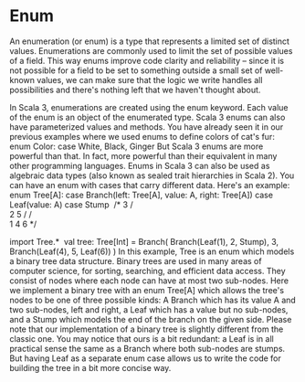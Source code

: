 # Enum 

An enumeration (or enum) is a type that represents a limited set of distinct values. Enumerations are commonly used to limit the set of possible values of a field. This way enums improve code clarity and reliability – since it is not possible for a field to be set to something outside a small set of well-known values, we can make sure that the logic we write handles all possibilities and there's nothing left that we haven't thought about.

In Scala 3, enumerations are created using the enum  keyword. Each value of the enum is an object of the  enumerated type. Scala 3 enums can also have parameterized values and  methods. You have already seen it in our previous examples where we used enums to define colors of cat's fur:
enum Color:
case White, Black, Ginger
But Scala 3 enums are more powerful than that. In fact, more powerful than their equivalent in many other programming languages. Enums in Scala 3 can also be used  as algebraic data types (also known as sealed trait hierarchies in Scala 2). You can have an enum with cases that carry different data. Here's an example:
enum Tree[A]:
case Branch(left: Tree[A], value: A, right: Tree[A])
case Leaf(value: A)
case Stump
​
/*
3
/ \
2   5
/   / \
1   4   6
*/

import Tree.*
​
val tree: Tree[Int] =
Branch(
Branch(Leaf(1), 2, Stump),
3,
Branch(Leaf(4), 5, Leaf(6))
)
In this example, Tree is an enum which models a binary tree data structure. Binary trees are used in many areas of computer science, for sorting, searching, and efficient data access. They consist of nodes where each node can have at most two sub-nodes. Here we implement a binary tree with an enum Tree[A] which allows the tree's nodes to be one of three possible kinds:
A Branch which has its value A and two sub-nodes, left and right,
a Leaf which has a value but no sub-nodes,
and a Stump which models the end of the branch on the given side.
Please note that our implementation of a binary tree is slightly different from the classic one. You may notice that ours is a bit redundant: a Leaf is in all practical sense the same as a Branch where both sub-nodes are stumps. But having Leaf as a separate enum case allows us to write the code for building the tree in a bit more concise way.
